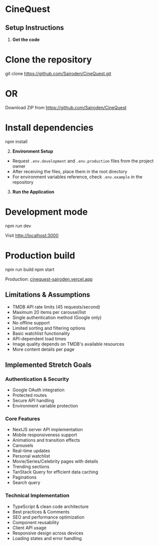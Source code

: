 # CineQuest

## Setup Instructions

1. **Get the code**

# Clone the repository

git clone https://github.com/Sairoden/CineQuest.git

# OR

Download ZIP from https://github.com/Sairoden/CineQuest

# Install dependencies

npm install

2. **Environment Setup**

- Request `.env.development` and `.env.production` files from the project owner
- After receiving the files, place them in the root directory
- For environment variables reference, check `.env.example` in the repository

3. **Run the Application**

# Development mode

npm run dev

Visit [http://localhost:3000](http://localhost:3000)

# Production build

npm run build
npm start

Production: [cinequest-sairoden.vercel.app](https://sairoden-cinequest.vercel.app)

## Limitations & Assumptions

- TMDB API rate limits (45 requests/second)
- Maximum 20 items per carousel/list
- Single authentication method (Google only)
- No offline support
- Limited sorting and filtering options
- Basic watchlist functionality
- API-dependent load times
- Image quality depends on TMDB's available resources
- More content details per page

## Implemented Stretch Goals

### Authentication & Security

- Google OAuth integration
- Protected routes
- Secure API handling
- Environment variable protection

### Core Features

- NextJS server API implementation
- Mobile responsiveness support
- Animations and transition effects
- Carousels
- Real-time updates
- Personal watchlist
- Movie/Series/Celebrity pages with details
- Trending sections
- TanStack Query for efficient data caching
- Paginations
- Search query

### Technical Implementation

- TypeScript & clean code architecture
- Best practices & Comments
- SEO and performance optimization
- Component reusability
- Client API usage
- Responsive design across devices
- Loading states and error handling
